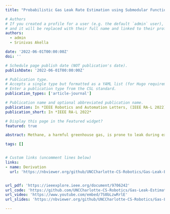 ```yaml
---
title: "Probabilistic Gas Leak Rate Estimation using Submodular Function Maximization with Routing Constraints"

# Authors
# If you created a profile for a user (e.g. the default `admin` user), write the username (folder name) here
# and it will be replaced with their full name and linked to their profile.
authors:
  - admin
  - Srinivas Akella

date: '2022-06-01T00:00:00Z'
doi: ''

# Schedule page publish date (NOT publication's date).
publishDate: '2022-06-01T00:00:00Z'

# Publication type.
# Accepts a single type but formatted as a YAML list (for Hugo requirements).
# Enter a publication type from the CSL standard.
publication_types: ['article-journal']

# Publication name and optional abbreviated publication name.
publication: In *IEEE Robotics and Automation Letters, (IEEE RA-L 2022)*
publication_short: In *IEEE RA-L 2022*

# Display this page in the Featured widget?
featured: true

abstract: Methane, a harmful greenhouse gas, is prone to leak during extraction from oil wells. Therefore, we must monitor oil well leak rates to keep such emissions in check. However, most currently available approaches incur significant computational costs to generate informative data collection walks for mobile sensors and estimate leak rates. As such, they do not scale to large oil fields and are infeasible for real-time applications. We address these problems by deriving an efficient analytical approach to compute the leak rate distribution and Expected Entropy Reduction (EER) metric used for walk generation. Moreover, a faster variant of a submodular function maximization algorithm is introduced, along with a generalization of the algorithm to find informative data collection walks with arc routing constraints. Our simulation experiments demonstrate the approach's validity and substantial computational gains. {{< rawhtml >}}<p align="center"><div class="video-con"><iframe width="560" height="315" src="https://www.youtube.com/embed/oDw4uaQlVXw?si=61PFc3HSm4preGUO" title="YouTube video player" frameborder="0" allow="accelerometer; autoplay; clipboard-write; encrypted-media; gyroscope; picture-in-picture; web-share" referrerpolicy="strict-origin-when-cross-origin" allowfullscreen></iframe></div></p>{{< /rawhtml >}}

tags: []


# Custom links (uncomment lines below)
links:
- name: Derivation
  url: 'https://nbviewer.org/github/UNCCharlotte-CS-Robotics/Gas-Leak-Estimation/blob/main/Supplemental.pdf'


url_pdf: 'https://ieeexplore.ieee.org/document/9706242'
url_code: 'https://github.com/UNCCharlotte-CS-Robotics/Gas-Leak-Estimation'
url_video: 'https://www.youtube.com/embed/7S0bLzwRrlE'
url_slides: 'https://nbviewer.org/github/UNCCharlotte-CS-Robotics/Gas-Leak-Estimation/blob/main/presentation_slides.pdf'

---
```

